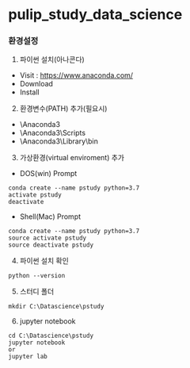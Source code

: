 # pulip_study_data_science

### 환경설정

1. 파이썬 설치(아나콘다)
* Visit : <https://www.anaconda.com/>
* Download
* Install

2. 환경변수(PATH) 추가(필요시)
* \Anaconda3
* \Anaconda3\Scripts 
* \Anaconda3\Library\bin 

3. 가상환경(virtual enviroment) 추가
* DOS(win) Prompt
```
conda create --name pstudy python=3.7
activate pstudy
deactivate
```
* Shell(Mac) Prompt
```
conda create --name pstudy python=3.7
source activate pstudy
source deactivate pstudy
```
4. 파이썬 설치 확인
```
python --version
```

5. 스터디 폴더
```
mkdir C:\Datascience\pstudy
```

6. jupyter notebook
```
cd C:\Datascience\pstudy
jupyter notebook
or
jupyter lab
```
